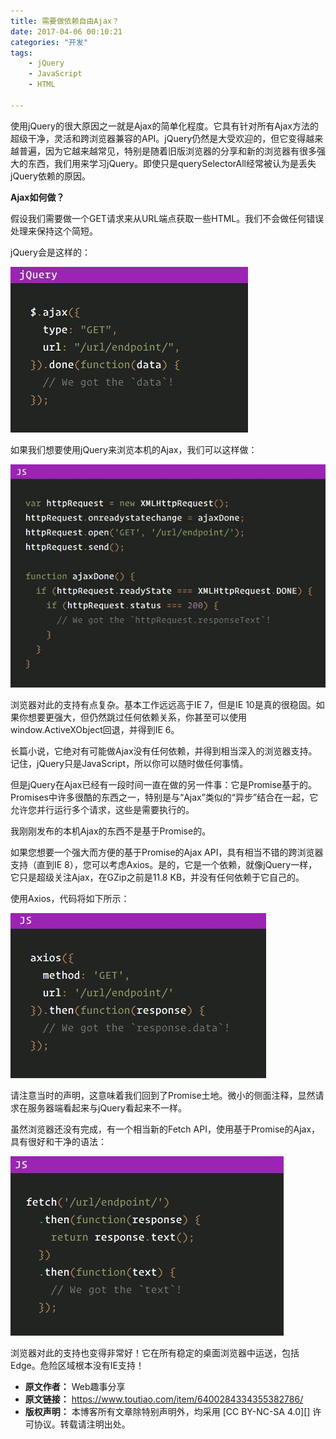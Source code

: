 ```yaml
---
title: 需要做依赖自由Ajax？
date: 2017-04-06 00:10:21
categories: "开发"
tags:
	- jQuery
	- JavaScript
	- HTML

---
```


使用jQuery的很大原因之一就是Ajax的简单化程度。它具有针对所有Ajax方法的超级干净，灵活和跨浏览器兼容的API。jQuery仍然是大受欢迎的，但它变得越来越普遍，因为它越来越常见，特别是随着旧版浏览器的分享和新的浏览器有很多强大的东西，我们用来学习jQuery。即使只是querySelectorAll经常被认为是丢失jQuery依赖的原因。

**Ajax如何做？**

假设我们需要做一个GET请求来从URL端点获取一些HTML。我们不会做任何错误处理来保持这个简短。

jQuery会是这样的：

![需要做依赖自由Ajax？][Ajax]

如果我们想要使用jQuery来浏览本机的Ajax，我们可以这样做：

![需要做依赖自由Ajax？][Ajax 1]

浏览器对此的支持有点复杂。基本工作远远高于IE 7，但是IE 10是真的很稳固。如果你想要更强大，但仍然跳过任何依赖关系，你甚至可以使用window.ActiveXObject回退，并得到IE 6。

长篇小说，它绝对有可能做Ajax没有任何依赖，并得到相当深入的浏览器支持。记住，jQuery只是JavaScript，所以你可以随时做任何事情。

但是jQuery在Ajax已经有一段时间一直在做的另一件事：它是Promise基于的。Promises中许多很酷的东西之一，特别是与“Ajax”类似的“异步”结合在一起，它允许您并行运行多个请求，这些是需要执行的。

我刚刚发布的本机Ajax的东西不是基于Promise的。

如果您想要一个强大而方便的基于Promise的Ajax API，具有相当不错的跨浏览器支持（直到IE 8），您可以考虑Axios。是的，它是一个依赖，就像jQuery一样，它只是超级关注Ajax，在GZip之前是11.8 KB，并没有任何依赖于它自己的。

使用Axios，代码将如下所示：

![需要做依赖自由Ajax？][Ajax 2]

请注意当时的声明，这意味着我们回到了Promise土地。微小的侧面注释，显然请求在服务器端看起来与jQuery看起来不一样。

虽然浏览器还没有完成，有一个相当新的Fetch API，使用基于Promise的Ajax，具有很好和干净的语法：

![需要做依赖自由Ajax？][Ajax 3]

浏览器对此的支持也变得非常好！它在所有稳定的桌面浏览器中运送，包括Edge。危险区域根本没有IE支持！


[Ajax]: static/resources/crawler/ZAIV-RUQA-IEIN.jpg
[Ajax 1]: static/resources/crawler/EQUY-MUIA-VYNA.jpg
[Ajax 2]: static/resources/crawler/FMJB-U2YE-VEBZ.jpg
[Ajax 3]: static/resources/crawler/ERUA-VVQF-ZAAU.jpg
 *  **原文作者：** Web趣事分享
 *  **原文链接：** https://www.toutiao.com/item/6400284334355382786/
 *  **版权声明：** 本博客所有文章除特别声明外，均采用 [CC BY-NC-SA 4.0][] 许可协议。转载请注明出处。
